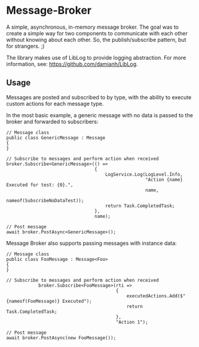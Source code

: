# Message-Broker

A simple, asynchronous, in-memory message broker. The goal was to create a simple way for two components to communicate 
with each other without knowing about each other. So, the publish/subscribe pattern, but for strangers. ;)

The library makes use of LibLog to provide logging abstraction. For more information, see: https://github.com/damianh/LibLog.

## Usage

Messages are posted and subscribed to by type, with the ability to execute custom actions for each message type. 

In the most basic example, a generic message with no data is passed to the broker and forwarded to subscribers:

```
// Message class 
public class GenericMessage : Message
{
}

// Subscribe to messages and perform action when received
broker.Subscribe<GenericMessage>(() =>
                                 {
                                     LogService.Log(LogLevel.Info,
                                                    "Action {name} Executed for test: {0}.",
                                                    name,
                                                    nameof(SubscribeNoDataTest));
                                     return Task.CompletedTask;
                                 },
                                 name);

// Post message
await broker.PostAsync<GenericMessage>();

```

Message Broker also supports passing messages with instance data:

```
// Message class 
public class FooMessage : Message<Foo>
{
}

// Subscribe to messages and perform action when received
            broker.Subscribe<FooMessage>(rti =>
                                         {
                                             executedActions.Add($"{nameof(FooMessage)} Executed");
                                             return Task.CompletedTask;
                                         },
                                         "Action 1");

// Post message
await broker.PostAsync(new FooMessage());

